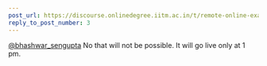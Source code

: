 ```yaml
---
post_url: https://discourse.onlinedegree.iitm.ac.in/t/remote-online-exam-tds-jan-2025/168832/4
reply_to_post_number: 3
---
```

[@bhashwar\_sengupta](/u/bhashwar_sengupta) No that will not be possible. It will go live only at 1 pm.